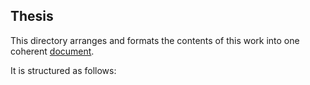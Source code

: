 ## Thesis

This directory arranges and formats the contents of this work into one coherent [document](https://github.com/frtzzzzz/bachelor/blob/main/thesis/build/main.pdf).

It is structured as follows:


